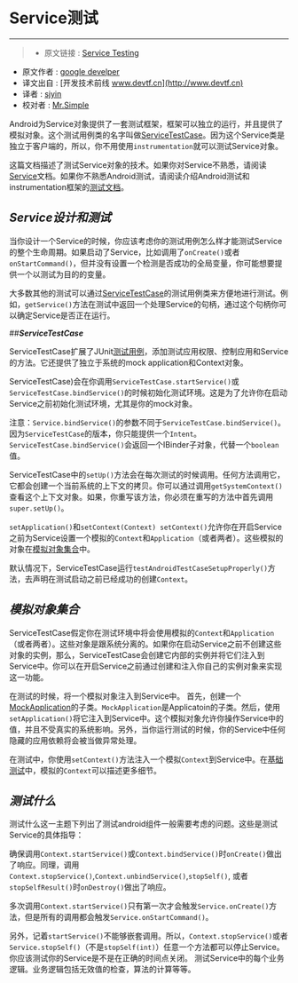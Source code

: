 # Service测试
---

> * 原文链接 : [Service Testing](http://developer.android.com/tools/testing/service_testing.html)
* 原文作者 : [google develper](http://developer.android.com/)
* 译文出自 :  [开发技术前线 www.devtf.cn](http://www.devtf.cn)
* 译者 : [sjyin](https://github.com/yinshijian-kkb) 
* 校对者 : [Mr.Simple](https://github.com/bboyfeiyu) 

Android为Service对象提供了一套测试框架，框架可以独立的运行，并且提供了模拟对象。这个测试用例类的名字叫做[ServiceTestCase](http://developer.android.com/tools/testing/service_testing.html)。因为这个Service类是独立于客户端的，所以，你不用使用`instrumentation`就可以测试Service对象。


这篇文档描述了测试Service对象的技术。如果你对Service不熟悉，请阅读[Service](http://developer.android.com/guide/components/services.html)文档。如果你不熟悉Android测试，请阅读介绍Android测试和instrumentation框架的[测试文档](http://developer.android.com/tools/testing/testing_android.html)。

## ***Service设计和测试***

当你设计一个Service的时候，你应该考虑你的测试用例怎么样才能测试Service的整个生命周期。如果启动了Service，比如调用了`onCreate()`或者`onStartCommand()`，但并没有设置一个检测是否成功的全局变量，你可能想要提供一个以测试为目的的变量。

大多数其他的测试可以通过[ServiceTestCase](http://developer.android.com/tools/testing/service_testing.html)的测试用例类来方便地进行测试。例如，`getService()`方法在测试中返回一个处理Service的句柄，通过这个句柄你可以确定Service是否正在运行。

##***ServiceTestCase***

ServiceTestCase扩展了JUnit[测试用例](http://developer.android.com/reference/junit/framework/TestCase.html)，添加测试应用权限、控制应用和Service的方法。它还提供了独立于系统的mock application和Context对象。

ServiceTestCase)会在你调用`ServiceTestCase.startService()`或`ServiceTestCase.bindService()`的时候初始化测试环境。这是为了允许你在启动Service之前初始化测试环境，尤其是你的mock对象。

注意：`Service.bindService()`的参数不同于`ServiceTestCase.bindService()`。因为`ServiceTestCase`的版本，你只能提供一个`Intent`。`ServiceTestCase.bindService()`会返回一个IBinder子对象，代替一个`boolean`值。

ServiceTestCase中的`setUp()`方法会在每次测试的时候调用。任何方法调用它，它都会创建一个当前系统的上下文的拷贝。你可以通过调用`getSystemContext()`查看这个上下文对象。如果，你重写该方法，你必须在重写的方法中首先调用`super.setUp()`。

`setApplication()`和`setContext(Context) setContext()`允许你在开启Service之前为Service设置一个模拟的`Context`和`Application`（或者两者）。这些模拟的对象在[模拟对象集合](#mock)中。

默认情况下，ServiceTestCase运行`testAndroidTestCaseSetupProperly()`方法，去声明在测试启动之前已经成功的创建`Context`。

<b id="mock"></b>
## ***模拟对象集合***

ServiceTestCase假定你在测试环境中将会使用模拟的`Context`和`Application`（或者两者）。这些对象是跟系统分离的。如果你在启动Service之前不创建这些对象的实例，那么，ServiceTestCase会创建它内部的实例并将它们注入到Service中。你可以在开启Service之前通过创建和注入你自己的实例对象来实现这一功能。

在测试的时候，将一个模拟对象注入到Service中。
首先，创建一个[MockApplication](http://developer.android.com/reference/android/test/mock/MockApplication.html)的子类。`MockApplication`是Applicatoin的子类。然后，使用`setApplication()`将它注入到Service中。这个模拟对象允许你操作Service中的值，并且不受真实的系统影响。另外，当你运行测试的时候，你的Service中任何隐藏的应用依赖将会被当做异常处理。

在测试中，你使用`setContext()`方法注入一个模拟`Context`到Service中。在[基础测试](http://developer.android.com/tools/testing/testing_android.html#MockObjectClasses)中，模拟的`Context`可以描述更多细节。

## ***测试什么***

测试什么这一主题下列出了测试android组件一般需要考虑的问题。这些是测试Service的具体指导：

确保调用`Context.startService()`或`Context.bindService()`时`onCreate()`做出了响应。同理，调用`Context.stopService()`,`Context.unbindService()`,`stopSelf()`, 或者`stopSelfResult()`时`onDestroy()`做出了响应。

多次调用`Context.startService()`只有第一次才会触发`Service.onCreate()`方法，但是所有的调用都会触发`Service.onStartCommand()`。

另外，记着`startService()`不能够嵌套调用。所以，`Context.stopService()`或者`Service.stopSelf()`（不是`stopSelf(int)`）任意一个方法都可以停止Service。你应该测试你的Service是不是在正确的时间点关闭。
测试Service中的每个业务逻辑。业务逻辑包括无效值的检查，算法的计算等等。


